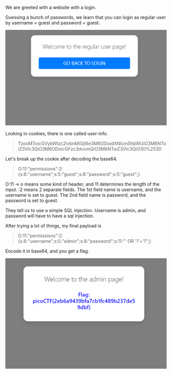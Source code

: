 We are greeted with a website with a login. 

Guessing a bunch of passwords, we learn that you can login as regular user by username = guest and password = guest.

![regular user](https://github.com/bleh05/pico19writeup/blob/master/cereal-hacker-1/cereal%201/regularuser.png)

Looking in cookies, there is one called user-info. 

>TzoxMToicGVybWlzc2lvbnMiOjI6e3M6ODoidXNlcm5hbWUiO3M6NToiZ3Vlc3QiO3M6ODoicGFzc3dvcmQiO3M6NToiZ3Vlc3QiO30%253D

Let's break up the cookie after decoding the base64.

>O:11:"permissions":2:{s:8:"username";s:5:"guest";s:8:"password";s:5:"guest";}

O:11 -> o means some kind of header, and 11 determines the length of the input.
:2 means 2 separate fields. 
The 1st field name is username, and the username is set to guest.
The 2nd field name is password, and the password is set to guest.

They tell us to use a simple SQL injection. Username is admin, and password will have to have a sql injection. 

After trying a lot of things, my final payload is

>O:11:"permissions":2:{s:8:"username";s:5:"admin";s:8:"password";s:11:"' OR '1'='1";}

Encode it in base64, and you get a flag.

![regular user](https://github.com/bleh05/pico19writeup/blob/master/cereal-hacker-1/cereal%201/admin.png)
